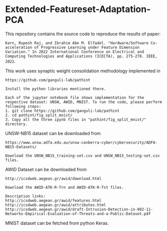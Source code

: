 # Extended-Featureset-Adaptation-PCA

This repository contains the source code to reproduce the results of paper:

`Karn, Rupesh Raj, and Ibrahim Abe M. Elfadel. "Hardware/Software Co-acceleration of Progressive Learning under Feature Dimension Variation." In 2022 International Conference on Electrical and Computing Technologies and Applications (ICECTA), pp. 275-278. IEEE, 2022`.

This work uses synaptic weight consolidation methodology implemented in 

    https://github.com/ganguli-lab/pathint
    
    Install the python libraries mentioned there.
    
    Each of the jupyter notebook file shows implementation for the respective dataset: UNSW, AWID, MNIST. To run the code, please perform following steps:
    1. git clone https://github.com/ganguli-lab/pathint
    2. cd pathint/fig_split_mnist/
    3. Copy all the three ipynb files in "pathint/fig_split_mnist/" directory.

UNSW-NB15 dataset can be downloaded from

    https://www.unsw.adfa.edu.au/unsw-canberra-cyber/cybersecurity/ADFA-NB15-Datasets/

    Download the UNSW_NB15_training-set.csv and UNSW_NB15_testing-set.csv files.
    
AWID Dataset can be downloaded from 

    http://icsdweb.aegean.gr/awid/download.html 
    
    Download the AWID-ATK-R-Trn and AWID-ATK-R-Tst files. 
    
    Description links:     
    http://icsdweb.aegean.gr/awid/features.html 
    http://icsdweb.aegean.gr/awid/attributes.html
    http://icsdweb.aegean.gr/awid/draft-Intrusion-Detection-in-802-11-Networks-Empirical-Evaluation-of-Threats-and-a-Public-Dataset.pdf
    
MNIST dataset can be fetched from python Keras.
